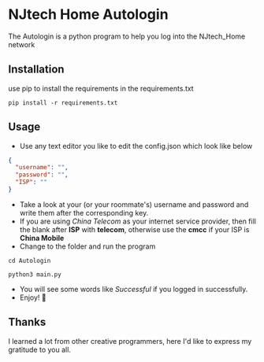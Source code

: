 # NJtech Home Autologin
The Autologin is a python program to help you log into the NJtech_Home network

## Installation 
use pip to install the requirements in the requirements.txt

```commandline
pip install -r requirements.txt
```

## Usage
+ Use any text editor you like to edit the config.json which look like below
```json
{
  "username": "",
  "password": "",
  "ISP": ""
}
```
+ Take a look at your (or your roommate's) username and password and 
write them after the corresponding key.
+ If you are using *China Telecom* as your internet service provider, 
then fill the blank after **ISP** with **telecom**, otherwise use the **cmcc**
if your ISP is **China Mobile**
+ Change to the folder and run the program
```commandline
cd Autologin

python3 main.py
```
+ You will see some words like *Successful* if you logged in successfully.
+ Enjoy! 🥳

## Thanks
I learned a lot from other creative programmers, here I'd like to express my gratitude to you all.